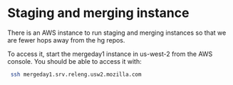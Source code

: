 # Staging and merging instance

There is an AWS instance to run staging and merging instances so that we are fewer hops away from the hg repos.

To access it, start the mergeday1 instance in us-west-2 from the AWS console. You should be able to access it with:

```sh
 ssh mergeday1.srv.releng.usw2.mozilla.com
```
